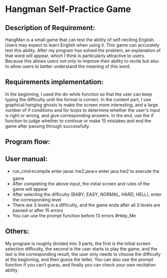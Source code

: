 # Hangman Self-Practice Game

## Description of Requirement:
HangMan is a small game that can test the ability of self-reciting English. Users may expect to learn English when using it. This game can accurately test this ability. After my program has solved the problem, an explanation of that word will appear, which I think is particularly attractive to users. Because this allows users not only to improve their ability to recite but also to allow users to better understand the meaning of this word.

## Requirements implementation:
In the beginning, I used the do-while function so that the user can keep typing the difficulty until the format is correct. In the content part, I use graphical hanging ghosts to make the screen more interesting, and a large number of if conditions and for loops to determine whether the user's input is right or wrong, and give corresponding answers. In the end, use the if function to judge whether to continue or make 15 mistakes and end the game after passing through successfully.

## Program flow:


## User manual:
* run_cmd🡪compile enter javac hw2.java🡪 enter java hw2 to execute the game
* After completing the above input, the initial screen and rules of the game will appear
* After selecting the difficulty (BABY, EASY, NORMAL, HARD, HELL), enter the corresponding level
* There are 3 levels in a difficulty, and the game ends after all 3 levels are passed or after 15 errors
* You can use the prompt function before 13 errors #Help_Me

## Others: 
My program is roughly divided into 3 parts, the first is the initial screen selection difficulty, the second is the user starts to play the game, and the last is the corresponding result; the user only needs to choose the difficulty at the beginning, and then guess the letter, You can also use the prompt function if you can’t guess, and finally you can check your own recitation ability.

